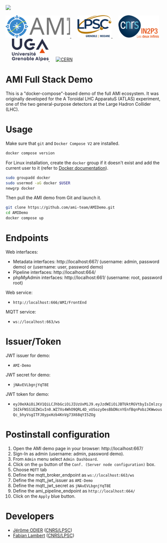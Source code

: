 [![][License img]][License]

<a href="http://lpsc.in2p3.fr/" target="_blank">
	<img src="./assets/logo.svg" alt="AMI" height="72" />
</a>
&nbsp;&nbsp;&nbsp;&nbsp;
<a href="http://lpsc.in2p3.fr/" target="_blank">
	<img src="./assets/logo-lpsc.svg" alt="LPSC" height="72" />
</a>
&nbsp;&nbsp;&nbsp;&nbsp;
<a href="http://www.in2p3.fr/" target="_blank">
	<img src="./assets/logo-in2p3.svg" alt="IN2P3" height="72" />
</a>
&nbsp;&nbsp;&nbsp;&nbsp;
<a href="http://www.univ-grenoble-alpes.fr/" target="_blank">
	<img src="./assets/logo-uga.svg" alt="UGA" height="72" />
</a>
&nbsp;&nbsp;&nbsp;&nbsp;
<a href="http://home.cern/" target="_blank">
	<img src="https://ami.in2p3.fr/docs/images/logo_atlas.png" alt="CERN" height="72" />
</a>

AMI Full Stack Demo
===================

This is a "docker-compose"-based demo of the full AMI ecosystem. It was originally developed for the A Toroidal LHC ApparatuS (ATLAS) experiment, one of the two general-purpose detectors at the Large Hadron Collider (LHC).

Usage
=====

Make sure that `git` and `Docker Compose V2` are installed.

```bash
docker compose version
```
For Linux installation, create the `docker` group if it doesn't exist and add the current user to it (refer to [Docker documentation](https://docs.docker.com/engine/install/linux-postinstall/)).

```bash
sudo groupadd docker
sudo usermod -aG docker $USER
newgrp docker
```

Then pull the AMI demo from Git and launch it.

```bash
git clone https://github.com/ami-team/AMIDemo.git
cd AMIDemo
docker compose up
```
Endpoints
=========

Web interfaces:
  - Metadata interfaces: http://localhost:667/ (username: admin, password demo) or (username: user, password demo)
  - Pipeline interfaces: http://localhost:664/
  - phpMyAdmin interfaces: http://localhost:661/ (username: root, password root)

Web service:
  - `http://localhost:666/AMI/FrontEnd`

MQTT service:
  - `ws://localhost:663/ws`

Issuer/Token
============

JWT issuer for demo:
  - `AMI-Demo`

JWT secret for demo:
  - `jNAvEVLbgnjYqT8E`

JWT token for demo:
  - `eyJ0eXAiOiJKV1QiLCJhbGciOiJIUzUxMiJ9.eyJzdWIiOiJBTUktRGVtbyIsImlzcyI6IkFNSS1EZW1vIn0.WZ7Xs4WhO9QRL4D_vUSozyOesBbDNcnYEnfBqnPobzJKWwousQc_bhyVsgITFJ0ypxHzb4KnVg73X68qYI5ZOg`

Postinstall configuration
==========================

1. Open the AMI demo page in your browser: http://localhost:667/
2. Sign-In as admin (username: admin, password demo).
3. From `Admin` menu select `Admin Dashboard`.
4. Click on the `go` button of the `Conf. (Server node configuration)` box.
5. Choose `MQTT` tab
6. Define the mqtt_broker_endpoint as `ws://localhost:663/ws`
7. Define the mqtt_jwt_issuer as `AMI-Demo`
8. Define the mqtt_jwt_secret as `jNAvEVLbgnjYqT8E`
9. Define the ami_pipeline_endpoint as `http://localhost:664/`
10. Click on the `Apply` blue button.

Developers
==========

* [Jérôme ODIER](https://annuaire.in2p3.fr/4121-4467/jerome-odier) ([CNRS/LPSC](http://lpsc.in2p3.fr/))
* [Fabian Lambert](https://annuaire.in2p3.fr/3087-3350/fabian-lambert) ([CNRS/LPSC](http://lpsc.in2p3.fr/))

[License]:http://www.cecill.info/licences/Licence_CeCILL_V2.1-en.txt
[License img]:https://img.shields.io/badge/license-CeCILL-blue.svg
